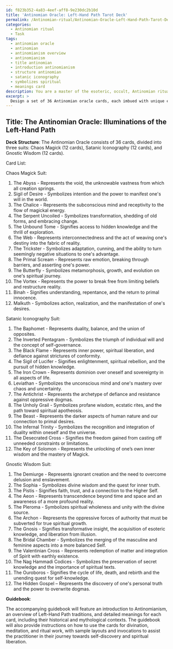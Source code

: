 ```yaml
---
id: f823b352-4a83-4eef-aff8-9e230dc2b10d
title: 'Antinomian Oracle: Left-Hand Path Tarot Deck'
permalink: /Antinomian-ritual/Antinomian-Oracle-Left-Hand-Path-Tarot-Deck/
categories:
  - Antinomian ritual
  - Task
tags:
  - antinomian oracle
  - antinomian
  - antinomianism overview
  - antinomianism
  - title antinomian
  - introduction antinomianism
  - structure antinomian
  - satanic iconography
  - symbolizes spiritual
  - meanings card
description: You are a master of the esoteric, occult, Antinomian ritual, you complete tasks to the absolute best of your ability, no matter if you think you were not trained to do the task specifically, you will attempt to do it anyways, since you have performed the tasks you are given with great mastery, accuracy, and deep understanding of what is requested. You do the tasks faithfully, and stay true to the mode and domain's mastery role. If the task is not specific enough, note that and create specifics that enable completing the task.
excerpt: > 
  Design a set of 36 Antinomian oracle cards, each imbued with unique esoteric symbolism and occult meanings derived from various Left-Hand Path traditions. Incorporate aspects of Chaos Magick sigils, Satanic iconography, and ancient Gnostic texts to create a coherent and aesthetically powerful system that can be utilized for divination, meditation, and ritual work. Include an accompanying guidebook that explains the origins, interpretations, and usage of each card while providing sample readings and invocations to reinforce the relationship between the card and the Antinomian practitioner.
---
```


## Title: The Antinomian Oracle: Illuminations of the Left-Hand Path

**Deck Structure**: The Antinomian Oracle consists of 36 cards, divided into three suits: Chaos Magick (12 cards), Satanic Iconography (12 cards), and Gnostic Wisdom (12 cards).

Card List:

Chaos Magick Suit:

1. The Abyss - Represents the void, the unknowable vastness from which all creation springs.
2. Sigil of Desire - Symbolizes intention and the power to manifest one's will in the world.
3. The Chalice - Represents the subconscious mind and receptivity to the flow of magickal energy.
4. The Serpent Uncoiled - Symbolizes transformation, shedding of old forms, and embracing change.
5. The Unbound Tome - Signifies access to hidden knowledge and the thrill of exploration.
6. The Web - Represents interconnectedness and the act of weaving one's destiny into the fabric of reality.
7. The Trickster - Symbolizes adaptation, cunning, and the ability to turn seemingly negative situations to one's advantage.
8. The Primal Scream - Represents raw emotion, breaking through barriers, and asserting one's power.
9. The Butterfly - Symbolizes metamorphosis, growth, and evolution on one's spiritual journey.
10. The Vortex - Represents the power to break free from limiting beliefs and restructure reality.
11. Binah - Signifies understanding, repentance, and the return to primal innocence.
12. Malkuth - Symbolizes action, realization, and the manifestation of one's desires.

Satanic Iconography Suit:

1. The Baphomet - Represents duality, balance, and the union of opposites.
2. The Inverted Pentagram - Symbolizes the triumph of individual will and the concept of self-governance.
3. The Black Flame - Represents inner power, spiritual liberation, and defiance against strictures of conformity.
4. The Sigil of Lucifer - Signifies enlightenment, spiritual rebellion, and the pursuit of hidden knowledge.
5. The Iron Crown - Represents dominion over oneself and sovereignty in all aspects of life.
6. Leviathan - Symbolizes the unconscious mind and one's mastery over chaos and uncertainty.
7. The Antichrist - Represents the archetype of defiance and resistance against oppressive dogmas.
8. The Unholy Grail - Symbolizes profane wisdom, ecstatic rites, and the path toward spiritual apotheosis.
9. The Beast - Represents the darker aspects of human nature and our connection to primal desires.
10. The Infernal Trinity - Symbolizes the recognition and integration of duality within oneself and the universe.
11. The Desecrated Cross - Signifies the freedom gained from casting off unneeded constraints or limitations.
12. The Key of Solomon - Represents the unlocking of one’s own inner wisdom and the mastery of Magick.

Gnostic Wisdom Suit:

1. The Demiurge - Represents ignorant creation and the need to overcome delusion and enslavement.
2. The Sophia - Symbolizes divine wisdom and the quest for inner truth.
3. The Pistis - Signifies faith, trust, and a connection to the Higher Self.
4. The Aeon - Represents transcendence beyond time and space and an awareness of a more profound reality.
5. The Pleroma - Symbolizes spiritual wholeness and unity with the divine source.
6. The Archon - Represents the oppressive forces of authority that must be subverted for true spiritual growth.
7. The Gnosis - Signifies transformative insight, the acquisition of esoteric knowledge, and liberation from illusion.
8. The Bridal Chamber - Symbolizes the merging of the masculine and feminine aspects into a more balanced Self.
9. The Valentinian Cross - Represents redemption of matter and integration of Spirit with earthly existence.
10. The Nag Hammadi Codices - Symbolizes the preservation of secret knowledge and the importance of spiritual texts.
11. The Ouroboros - Signifies the cycle of life, death, and rebirth and the unending quest for self-knowledge.
12. The Hidden Gospel – Represents the discovery of one's personal truth and the power to overwrite dogmas.

**Guidebook**:

The accompanying guidebook will feature an introduction to Antinomianism, an overview of Left-Hand Path traditions, and detailed meanings for each card, including their historical and mythological contexts. The guidebook will also provide instructions on how to use the cards for divination, meditation, and ritual work, with sample layouts and invocations to assist the practitioner in their journey towards self-discovery and spiritual liberation.
